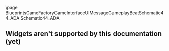 \page BlueprintsGameFactoryGameInterfaceUIMessageGameplayBeatSchematic44_ADA Schematic44_ADA
## Widgets aren't supported by this documentation (yet)
